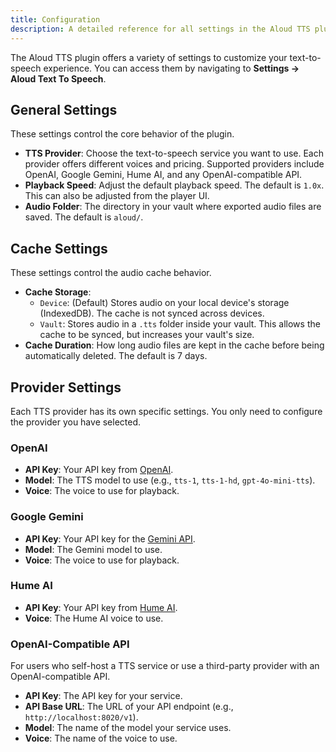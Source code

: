 ```yaml
---
title: Configuration
description: A detailed reference for all settings in the Aloud TTS plugin.
---
```


The Aloud TTS plugin offers a variety of settings to customize your text-to-speech experience. You can access them by navigating to **Settings → Aloud Text To Speech**.

<!-- `[INSERT SCREENSHOT: full_settings_panel.png]` -->

## General Settings

These settings control the core behavior of the plugin.

-   **TTS Provider**: Choose the text-to-speech service you want to use. Each provider offers different voices and pricing. Supported providers include OpenAI, Google Gemini, Hume AI, and any OpenAI-compatible API.
-   **Playback Speed**: Adjust the default playback speed. The default is `1.0x`. This can also be adjusted from the player UI.
-   **Audio Folder**: The directory in your vault where exported audio files are saved. The default is `aloud/`.

## Cache Settings

These settings control the audio cache behavior.

-   **Cache Storage**:
    -   `Device`: (Default) Stores audio on your local device's storage (IndexedDB). The cache is not synced across devices.
    -   `Vault`: Stores audio in a `.tts` folder inside your vault. This allows the cache to be synced, but increases your vault's size.
-   **Cache Duration**: How long audio files are kept in the cache before being automatically deleted. The default is 7 days.

## Provider Settings

Each TTS provider has its own specific settings. You only need to configure the provider you have selected.

### OpenAI

-   **API Key**: Your API key from [OpenAI](https://platform.openai.com/api-keys).
-   **Model**: The TTS model to use (e.g., `tts-1`, `tts-1-hd`, `gpt-4o-mini-tts`).
-   **Voice**: The voice to use for playback.

### Google Gemini

-   **API Key**: Your API key for the [Gemini API](https://aistudio.google.com/app/apikey).
-   **Model**: The Gemini model to use.
-   **Voice**: The voice to use for playback.

### Hume AI

-   **API Key**: Your API key from [Hume AI](https://beta.hume.ai/playground?modal=api-keys).
-   **Voice**: The Hume AI voice to use.

### OpenAI-Compatible API

For users who self-host a TTS service or use a third-party provider with an OpenAI-compatible API.

-   **API Key**: The API key for your service.
-   **API Base URL**: The URL of your API endpoint (e.g., `http://localhost:8020/v1`).
-   **Model**: The name of the model your service uses.
-   **Voice**: The name of the voice to use. 